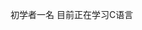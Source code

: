 初学者一名
目前正在学习C语言

<!---
MaHL2990/MaHL2990 is a ✨ special ✨ repository because its `README.md` (this file) appears on your GitHub profile.
You can click the Preview link to take a look at your changes.
--->
